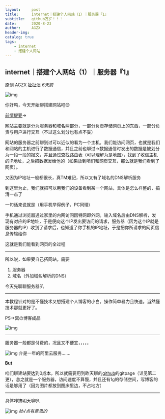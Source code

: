 ```yaml
---
layout:     post
title:      internet｜搭建个人网站（1）｜服务器『1』
subtitle:   github万岁！！！
date:       2020-8-23
author:     AGZX
header-img: 
catalog: true
tags:
    - internet
    - 搭建个人网站
---
```


## internet｜搭建个人网站（1）｜服务器『1』

原创 AGZX [扯扯淡](javascript:void(0);) *6天前*

![img](https://mmbiz.qpic.cn/mmbiz_gif/tMsLbdfwxoM12GmQGZYFy7azn1RM2Izncuqicg2azuCibJyPB4QUKslUmRtlYYXibScaxKCGx7ebczkJLq5mQWhJg/640?wx_fmt=gif&tp=webp&wxfrom=5&wx_lazy=1)

你好鸭，今天开始聊搭建网站吧😊

[前情提要](https://mp.weixin.qq.com/s?__biz=MzI4Nzc2MzA3OQ==&mid=2247484810&idx=2&sn=2787983add73658b7f9908f478992a2c&scene=21#wechat_redirect)→

网站主要就是分为服务器和域名两部分，一部分负责存储网页上的东西，一部分负责与用户进行交互（不过这么划分也有点不妥）

网站的服务器之前聊到过可以近似的看为一个主机，我们能访问网页，也就是我们和网站的主机进行了数据通信，并且之前也聊过→数据通信时发出的数据是被划分为一段一段的报文，并且通过查找路由表（可以理解为是地图），找到了收信主机的IP地址，之后把数据发给他的（如果放到咱们和网页交互，那么就是我们看到了网页）。

又因为IP地址一般都很长，真TM难记，所以又有了域名的DNS解析服务

到这里为止，我们就把可以用我们的设备看到某一个网站，具体是怎么样整的，搞清一点了

一句话来说就是（用手机举得例子，PC同理）

手机通过浏览器通过家里的内网访问因特网即外网，输入域名后由DNS解析，发现有对应的IP地址，于是便向这个IP发出要访问的请求，服务器（因为这个IP就是服务器的IP）收到了请求后，也知道了你手机的IP地址，于是把你所请求的网页信息传输给你

这就是我们能看到网页的全过程



------

所以说，如果要自己搭网站，需要

1. 服务器
2. 域名（外加域名解析的DNS）

今天先聊聊服务器叭

------

本教程针对的是不懂技术又想搭建个人博客的小白，操作简单暴力且快速。当然懂技术那就更好了。

PS→窝の博客成品

![img](https://mmbiz.qpic.cn/mmbiz_jpg/tMsLbdfwxoMmIvN7dBnmfaOjCAI1hDtRGheJeiar1tw8j0krx5WG29xLMGIRWDNLZAnd05TvHylurlE4PAibMJlQ/640?wx_fmt=jpeg&tp=webp&wxfrom=5&wx_lazy=1&wx_co=1)

------

服务器一般都是付费的，况且又不便宜，，，，，

![img](https://mmbiz.qpic.cn/mmbiz_jpg/tMsLbdfwxoMmIvN7dBnmfaOjCAI1hDtRicfuDwj5uc0iaZuYo67QPycB7qCrrDoahVrSNGU5e1cCdns6bBQnoJnA/640?wx_fmt=jpeg&tp=webp&wxfrom=5&wx_lazy=1&wx_co=1)
介是一年的阿里云服务.......

**But**

咱们聊建站要达到0成本，所以就需要用到昨天聊的[github](https://mp.weixin.qq.com/s?__biz=MzI4Nzc2MzA3OQ==&mid=2247484838&idx=2&sn=f344e051044b6ff270008d3053d584d1&scene=21#wechat_redirect)的gitpage（详见第二更），总之就是一个服务器，访问速度不算慢，并且还有1g的存储空间，写博客的话是够用了（因为图片都放到图床里边，不占地方）

------



具体咋搞明天聊叭









![img](https://mmbiz.qpic.cn/mmbiz_jpg/tMsLbdfwxoPvhibcLnC5hTcXqKITTp19Os0eaE28ibFHd1diborCdq4BOb32R37jcoPQmJibxk3ibbS3xQp2L4TXicvg/640?wx_fmt=jpeg&tp=webp&wxfrom=5&wx_lazy=1&wx_co=1)
*扯√点有意思的*



